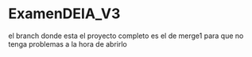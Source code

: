 # ExamenDEIA_V3
el branch donde esta el proyecto completo es el de merge1 para que no tenga problemas a la hora de abrirlo
